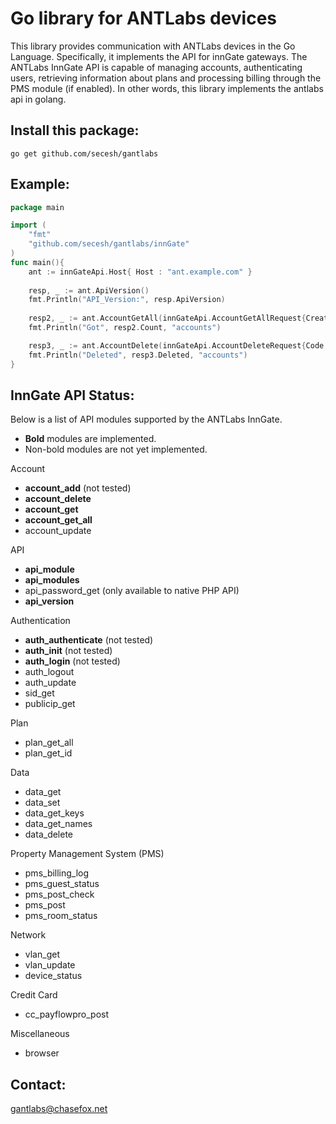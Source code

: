 Go library for ANTLabs devices
==============================

This library provides communication with ANTLabs devices in the Go Language.
Specifically, it implements the API for innGate gateways.  The ANTLabs 
InnGate API is capable of managing accounts, authenticating users, retrieving
information about plans and processing billing through the PMS module (if 
enabled). In other words, this library implements the antlabs api in golang.

Install this package:
---------------------

    go get github.com/secesh/gantlabs

Example:
--------

````go
package main

import (
    "fmt"
    "github.com/secesh/gantlabs/innGate"
)
func main(){    
    ant := innGateApi.Host{ Host : "ant.example.com" }
    
    resp, _ := ant.ApiVersion()
    fmt.Println("API_Version:", resp.ApiVersion)
    
    resp2, _ := ant.AccountGetAll(innGateApi.AccountGetAllRequest{Creator : "admin"})
    fmt.Println("Got", resp2.Count, "accounts")

    resp3, _ := ant.AccountDelete(innGateApi.AccountDeleteRequest{Code : []string{"abc123", "def456"}})
    fmt.Println("Deleted", resp3.Deleted, "accounts")
}
````
InnGate API Status:
-------
Below is a list of API modules supported by the ANTLabs InnGate.
  * **Bold** modules are implemented.
  * Non-bold modules are not yet implemented.

Account
  * **account_add**       (not tested)
  * **account_delete**
  * **account_get**
  * **account_get_all**
  * account_update
  
API
  * **api_module**
  * **api_modules**
  * api_password_get  (only available to native PHP API)
  * **api_version**
  
Authentication
  * **auth_authenticate** (not tested)
  * **auth_init**         (not tested)
  * **auth_login**        (not tested)
  * auth_logout
  * auth_update
  * sid_get
  * publicip_get
  
Plan
  * plan_get_all
  * plan_get_id
  
Data
  * data_get
  * data_set
  * data_get_keys
  * data_get_names
  * data_delete
  
Property Management System (PMS)
  * pms_billing_log
  * pms_guest_status
  * pms_post_check
  * pms_post
  * pms_room_status
  
Network
  * vlan_get
  * vlan_update
  * device_status
  
Credit Card
  * cc_payflowpro_post
  
Miscellaneous
  * browser

Contact:
--------

gantlabs@chasefox.net
